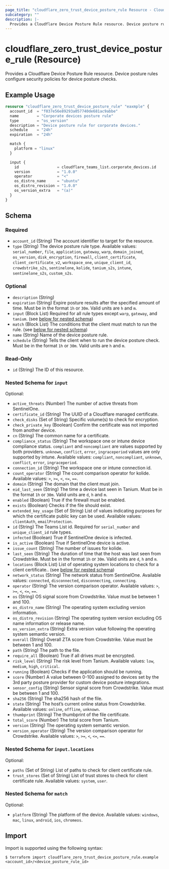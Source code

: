 ```yaml
---
page_title: "cloudflare_zero_trust_device_posture_rule Resource - Cloudflare"
subcategory: ""
description: |-
  Provides a Cloudflare Device Posture Rule resource. Device posture rules configure security policies for device posture checks.
---
```


# cloudflare_zero_trust_device_posture_rule (Resource)

Provides a Cloudflare Device Posture Rule resource. Device posture rules configure security policies for device posture checks.

## Example Usage

```terraform
resource "cloudflare_zero_trust_device_posture_rule" "eaxmple" {
  account_id  = "f037e56e89293a057740de681ac9abbe"
  name        = "Corporate devices posture rule"
  type        = "os_version"
  description = "Device posture rule for corporate devices."
  schedule    = "24h"
  expiration  = "24h"

  match {
    platform = "linux"
  }

  input {
    id                 = cloudflare_teams_list.corporate_devices.id
    version            = "1.0.0"
    operator           = "<"
    os_distro_name     = "ubuntu"
    os_distro_revision = "1.0.0"
    os_version_extra   = "(a)"
  }
}
```
<!-- schema generated by tfplugindocs -->
## Schema

### Required

- `account_id` (String) The account identifier to target for the resource.
- `type` (String) The device posture rule type. Available values: `serial_number`, `file`, `application`, `gateway`, `warp`, `domain_joined`, `os_version`, `disk_encryption`, `firewall`, `client_certificate`, `client_certificate_v2`, `workspace_one`, `unique_client_id`, `crowdstrike_s2s`, `sentinelone`, `kolide`, `tanium_s2s`, `intune`, `sentinelone_s2s`, `custom_s2s`.

### Optional

- `description` (String)
- `expiration` (String) Expire posture results after the specified amount of time. Must be in the format `1h` or `30m`. Valid units are `h` and `m`.
- `input` (Block List) Required for all rule types except `warp`, `gateway`, and `tanium`. (see [below for nested schema](#nestedblock--input))
- `match` (Block List) The conditions that the client must match to run the rule. (see [below for nested schema](#nestedblock--match))
- `name` (String) Name of the device posture rule.
- `schedule` (String) Tells the client when to run the device posture check. Must be in the format `1h` or `30m`. Valid units are `h` and `m`.

### Read-Only

- `id` (String) The ID of this resource.

<a id="nestedblock--input"></a>
### Nested Schema for `input`

Optional:

- `active_threats` (Number) The number of active threats from SentinelOne.
- `certificate_id` (String) The UUID of a Cloudflare managed certificate.
- `check_disks` (Set of String) Specific volume(s) to check for encryption.
- `check_private_key` (Boolean) Confirm the certificate was not imported from another device.
- `cn` (String) The common name for a certificate.
- `compliance_status` (String) The workspace one or intune device compliance status. `compliant` and `noncompliant` are values supported by both providers. `unknown`, `conflict`, `error`, `ingraceperiod` values are only supported by intune. Available values: `compliant`, `noncompliant`, `unknown`, `conflict`, `error`, `ingraceperiod`.
- `connection_id` (String) The workspace one or intune connection id.
- `count_operator` (String) The count comparison operator for kolide. Available values: `>`, `>=`, `<`, `<=`, `==`.
- `domain` (String) The domain that the client must join.
- `eid_last_seen` (String) The time a device last seen in Tanium. Must be in the format `1h` or `30m`. Valid units are `d`, `h` and `m`.
- `enabled` (Boolean) True if the firewall must be enabled.
- `exists` (Boolean) Checks if the file should exist.
- `extended_key_usage` (Set of String) List of values indicating purposes for which the certificate public key can be used. Available values: `clientAuth`, `emailProtection`.
- `id` (String) The Teams List id. Required for `serial_number` and `unique_client_id` rule types.
- `infected` (Boolean) True if SentinelOne device is infected.
- `is_active` (Boolean) True if SentinelOne device is active.
- `issue_count` (String) The number of issues for kolide.
- `last_seen` (String) The duration of time that the host was last seen from Crowdstrike. Must be in the format `1h` or `30m`. Valid units are `d`, `h` and `m`.
- `locations` (Block List) List of operating system locations to check for a client certificate.. (see [below for nested schema](#nestedblock--input--locations))
- `network_status` (String) The network status from SentinelOne. Available values: `connected`, `disconnected`, `disconnecting`, `connecting`.
- `operator` (String) The version comparison operator. Available values: `>`, `>=`, `<`, `<=`, `==`.
- `os` (String) OS signal score from Crowdstrike. Value must be between 1 and 100.
- `os_distro_name` (String) The operating system excluding version information.
- `os_distro_revision` (String) The operating system version excluding OS name information or release name.
- `os_version_extra` (String) Extra version value following the operating system semantic version.
- `overall` (String) Overall ZTA score from Crowdstrike. Value must be between 1 and 100.
- `path` (String) The path to the file.
- `require_all` (Boolean) True if all drives must be encrypted.
- `risk_level` (String) The risk level from Tanium. Available values: `low`, `medium`, `high`, `critical`.
- `running` (Boolean) Checks if the application should be running.
- `score` (Number) A value between 0-100 assigned to devices set by the 3rd party posture provider for custom device posture integrations.
- `sensor_config` (String) Sensor signal score from Crowdstrike. Value must be between 1 and 100.
- `sha256` (String) The sha256 hash of the file.
- `state` (String) The host’s current online status from Crowdstrike. Available values: `online`, `offline`, `unknown`.
- `thumbprint` (String) The thumbprint of the file certificate.
- `total_score` (Number) The total score from Tanium.
- `version` (String) The operating system semantic version.
- `version_operator` (String) The version comparison operator for Crowdstrike. Available values: `>`, `>=`, `<`, `<=`, `==`.

<a id="nestedblock--input--locations"></a>
### Nested Schema for `input.locations`

Optional:

- `paths` (Set of String) List of paths to check for client certificate rule.
- `trust_stores` (Set of String) List of trust stores to check for client certificate rule. Available values: `system`, `user`.



<a id="nestedblock--match"></a>
### Nested Schema for `match`

Optional:

- `platform` (String) The platform of the device. Available values: `windows`, `mac`, `linux`, `android`, `ios`, `chromeos`.

## Import

Import is supported using the following syntax:

```shell
$ terraform import cloudflare_zero_trust_device_posture_rule.example <account_id>/<device_posture_rule_id>
```
